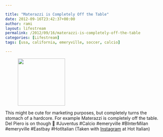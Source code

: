 ```yaml
---

title: "Materazzi is Completely Off the Table"
date: 2012-09-16T23:42:37+00:00
author: rami
layout: lifestream 
permalink: /2012/09/16/materazzi-is-completely-off-the-table
categories: [Lifestream]
tags: [usa, california, emeryville, soccer, calcio]

---
```


<div id='gallery-80' class='gallery galleryid-1794 gallery-columns-3 gallery-size-thumbnail'>
  <figure class='gallery-item'> 
  
  <div class='gallery-icon landscape'>
    <a href='http://139.59.20.41/2012/09/16/this-might-be-cute-for-marketing-purposes-but/attachment/1795/'><img width="150" height="150" src="http://139.59.20.41/wp-content/uploads/2012/09/tumblr_magv71TleC1qb4qlko1_1280-150x150.jpg" class="attachment-thumbnail size-thumbnail" alt="" srcset="http://139.59.20.41/wp-content/uploads/2012/09/tumblr_magv71TleC1qb4qlko1_1280-150x150.jpg 150w, http://139.59.20.41/wp-content/uploads/2012/09/tumblr_magv71TleC1qb4qlko1_1280-300x300.jpg 300w, http://139.59.20.41/wp-content/uploads/2012/09/tumblr_magv71TleC1qb4qlko1_1280-100x100.jpg 100w, http://139.59.20.41/wp-content/uploads/2012/09/tumblr_magv71TleC1qb4qlko1_1280.jpg 612w" sizes="100vw" /></a>
  </div></figure>
</div>

This might be cute for marketing purposes, but completely turns the stomach of a hardcore. For example Materazzi is completely off the table. Del Piero is on though 🙂 #Juventus #Calcio #emeryville #BInterMilan #emeryville #Eastbay #HotItalian (Taken with [Instagram](http://instagram.com) at Hot Italian)
